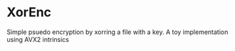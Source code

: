 # XorEnc
Simple psuedo encryption by xorring a file with a key. A toy implementation using AVX2 intrinsics
